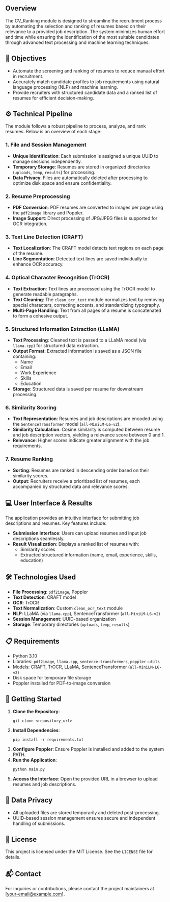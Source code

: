 <artifact artifact_id="56dc7f52-6028-4c3a-8b9e-6bec3036c758" artifact_version_id="1a2b3c4d-5e6f-7890-abcd-ef1234567890" title="README.md" contenttype="text/markdown">

<h2>Overview</h2>
<p>The CV_Ranking module is designed to streamline the recruitment process by automating the selection and ranking of resumes based on their relevance to a provided job description. The system minimizes human effort and time while ensuring the identification of the most suitable candidates through advanced text processing and machine learning techniques.</p>
<h2>🎯 Objectives</h2>
<ul>
<li>Automate the screening and ranking of resumes to reduce manual effort in recruitment.</li>
<li>Accurately match candidate profiles to job requirements using natural language processing (NLP) and machine learning.</li>
<li>Provide recruiters with structured candidate data and a ranked list of resumes for efficient decision-making.</li>
</ul>
<h2>⚙️ Technical Pipeline</h2>
<p>The module follows a robust pipeline to process, analyze, and rank resumes. Below is an overview of each stage:</p>
<h3>1. File and Session Management</h3>
<ul>
<li><strong>Unique Identification</strong>: Each submission is assigned a unique UUID to manage sessions independently.</li>
<li><strong>Temporary Storage</strong>: Resumes are stored in organized directories (<code>uploads</code>, <code>temp</code>, <code>results</code>) for processing.</li>
<li><strong>Data Privacy</strong>: Files are automatically deleted after processing to optimize disk space and ensure confidentiality.</li>
</ul>
<h3>2. Resume Preprocessing</h3>
<ul>
<li><strong>PDF Conversion</strong>: PDF resumes are converted to images per page using the <code>pdf2image</code> library and Poppler.</li>
<li><strong>Image Support</strong>: Direct processing of JPG/JPEG files is supported for OCR integration.</li>
</ul>
<h3>3. Text Line Detection (CRAFT)</h3>
<ul>
<li><strong>Text Localization</strong>: The CRAFT model detects text regions on each page of the resume.</li>
<li><strong>Line Segmentation</strong>: Detected text lines are saved individually to enhance OCR accuracy.</li>
</ul>
<h3>4. Optical Character Recognition (TrOCR)</h3>
<ul>
<li><strong>Text Extraction</strong>: Text lines are processed using the TrOCR model to generate readable paragraphs.</li>
<li><strong>Text Cleaning</strong>: The <code>clean_ocr_text</code> module normalizes text by removing special characters, correcting accents, and standardizing typography.</li>
<li><strong>Multi-Page Handling</strong>: Text from all pages of a resume is concatenated to form a cohesive output.</li>
</ul>
<h3>5. Structured Information Extraction (LLaMA)</h3>
<ul>
<li><strong>Text Processing</strong>: Cleaned text is passed to a LLaMA model (via <code>llama.cpp</code>) for structured data extraction.</li>
<li><strong>Output Format</strong>: Extracted information is saved as a JSON file containing:
<ul>
<li>Name</li>
<li>Email</li>
<li>Work Experience</li>
<li>Skills</li>
<li>Education</li>
</ul>
</li>
<li><strong>Storage</strong>: Structured data is saved per resume for downstream processing.</li>
</ul>
<h3>6. Similarity Scoring</h3>
<ul>
<li><strong>Text Representation</strong>: Resumes and job descriptions are encoded using the <code>SentenceTransformer</code> model (<code>all-MiniLM-L6-v2</code>).</li>
<li><strong>Similarity Calculation</strong>: Cosine similarity is computed between resume and job description vectors, yielding a relevance score between 0 and 1.</li>
<li><strong>Relevance</strong>: Higher scores indicate greater alignment with the job requirements.</li>
</ul>
<h3>7. Resume Ranking</h3>
<ul>
<li><strong>Sorting</strong>: Resumes are ranked in descending order based on their similarity scores.</li>
<li><strong>Output</strong>: Recruiters receive a prioritized list of resumes, each accompanied by structured data and relevance scores.</li>
</ul>
<h2>💻 User Interface &#x26; Results</h2>
<p>The application provides an intuitive interface for submitting job descriptions and resumes. Key features include:</p>
<ul>
<li><strong>Submission Interface</strong>: Users can upload resumes and input job descriptions seamlessly.</li>
<li><strong>Result Visualization</strong>: Displays a ranked list of resumes with:
<ul>
<li>Similarity scores</li>
<li>Extracted structured information (name, email, experience, skills, education)</li>
</ul>
</li>
</ul>
<h2>🛠️ Technologies Used</h2>
<ul>
<li><strong>File Processing</strong>: <code>pdf2image</code>, Poppler</li>
<li><strong>Text Detection</strong>: CRAFT model</li>
<li><strong>OCR</strong>: TrOCR</li>
<li><strong>Text Normalization</strong>: Custom <code>clean_ocr_text</code> module</li>
<li><strong>NLP</strong>: LLaMA (via <code>llama.cpp</code>), SentenceTransformer (<code>all-MiniLM-L6-v2</code>)</li>
<li><strong>Session Management</strong>: UUID-based organization</li>
<li><strong>Storage</strong>: Temporary directories (<code>uploads</code>, <code>temp</code>, <code>results</code>)</li>
</ul>
<h2>📋 Requirements</h2>
<ul>
<li>Python 3.10</li>
<li>Libraries: <code>pdf2image</code>, <code>llama.cpp</code>, <code>sentence-transformers</code>, <code>poppler-utils</code></li>
<li>Models: CRAFT, TrOCR, LLaMA, SentenceTransformer (<code>all-MiniLM-L6-v2</code>)</li>
<li>Disk space for temporary file storage</li>
<li>Poppler installed for PDF-to-image conversion</li>
</ul>
<h2>🚀 Getting Started</h2>
<ol>
<li><strong>Clone the Repository</strong>:
<pre><code class="language-bash">git clone &#x3C;repository_url>
</code></pre>
</li>
<li><strong>Install Dependencies</strong>:
<pre><code class="language-bash">pip install -r requirements.txt
</code></pre>
</li>
<li><strong>Configure Poppler</strong>: Ensure Poppler is installed and added to the system PATH.</li>
<li><strong>Run the Application</strong>:
<pre><code class="language-bash">python main.py
</code></pre>
</li>
<li><strong>Access the Interface</strong>: Open the provided URL in a browser to upload resumes and job descriptions.</li>
</ol>
<h2>🔐 Data Privacy</h2>
<ul>
<li>All uploaded files are stored temporarily and deleted post-processing.</li>
<li>UUID-based session management ensures secure and independent handling of submissions.</li>
</ul>
<h2>📜 License</h2>
<p>This project is licensed under the MIT License. See the <code>LICENSE</code> file for details.</p>
<h2>📬 Contact</h2>
<p>For inquiries or contributions, please contact the project maintainers at [<a href="mailto:your-email@example.com">your-email@example.com</a>].
</p></artifact>
